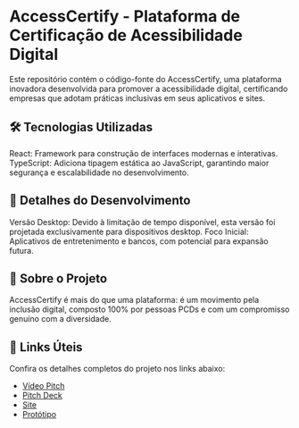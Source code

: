 # AccessCertify - Plataforma de Certificação de Acessibilidade Digital

Este repositório contém o código-fonte do AccessCertify, uma plataforma inovadora desenvolvida para promover a acessibilidade digital, certificando empresas que adotam práticas inclusivas em seus aplicativos e sites.

## 🛠️ Tecnologias Utilizadas <br>
React: Framework para construção de interfaces modernas e interativas.
TypeScript: Adiciona tipagem estática ao JavaScript, garantindo maior segurança e escalabilidade no desenvolvimento.

## 🚀 Detalhes do Desenvolvimento <br>
Versão Desktop: Devido à limitação de tempo disponível, esta versão foi projetada exclusivamente para dispositivos desktop.
Foco Inicial: Aplicativos de entretenimento e bancos, com potencial para expansão futura.

## 🌟 Sobre o Projeto <br>
AccessCertify é mais do que uma plataforma: é um movimento pela inclusão digital, composto 100% por pessoas PCDs e com um compromisso genuíno com a diversidade.

## 📌 Links Úteis
Confira os detalhes completos do projeto nos links abaixo:

- [Vídeo Pitch](https://www.youtube.com/watch?v=O5bNcUWzpL8)  
- [Pitch Deck](https://drive.google.com/file/d/1kq-Lp1zvmQzI_5g3rhlTFBUb5jE6lj5g/view)  
- [Site](https://autismo-tech.vercel.app/)  
- [Protótipo](https://www.figma.com/proto/1i0ClmY3VY595h95PKD2Xd/AccessCertify---HACKATHON?page-id=43%3A39&node-id=96-252&node-type=frame&viewport=271%2C373%2C0.06&t=5drdMdCfglpNUKS5-1&scaling=min-zoom&content-scaling=fixed&starting-point-node-id=189%3A5600)  



